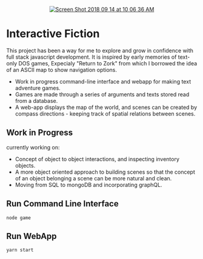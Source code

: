 <p align="center">
  <a href="https://ibb.co/mcKmep"><img src="https://preview.ibb.co/kba3QU/Screen_Shot_2018_09_14_at_10_06_36_AM.png" alt="Screen Shot 2018 09 14 at 10 06 36 AM" border="0" /></a>
</p>

# Interactive Fiction
This project has been a way for me to explore and grow in confidence with full stack javascript development. 
It is inspired by early memories of text-only DOS games, Expecialy "Return to Zork" from which I borrowed the idea of an ASCII map to show navigation options. 

- Work in progress command-line interface and webapp for making text adventure games.
- Games are made through a series of arguments and texts stored read from a database.
- A web-app displays the map of the world, and scenes can be created by compass directions - keeping track of spatial       relations between scenes.

## Work in Progress
currently working on:
- Concept of object to object interactions, and inspecting inventory objects. 
- A more object oriented approach to building scenes so that the concept of an object belonging a scene can be more natural and clean. 
- Moving from SQL to mongoDB and incorporating graphQL.

## Run Command Line Interface
```
node game
```

## Run WebApp
```
yarn start
```
